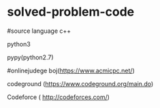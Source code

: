 # solved-problem-code

#source language 
c++

python3

pypy(python2.7)

#onlinejudege 
boj(https://www.acmicpc.net/)

codeground (https://www.codeground.org/main.do)

Codeforce ( http://codeforces.com/) 
